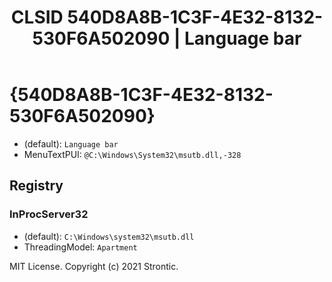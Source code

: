 ﻿---
title: "CLSID 540D8A8B-1C3F-4E32-8132-530F6A502090 | Language bar"
excerpt: What is COM-Object CLSID 540D8A8B-1C3F-4E32-8132-530F6A502090?
---

# {540D8A8B-1C3F-4E32-8132-530F6A502090}

* (default): `Language bar`
* MenuTextPUI: `@C:\Windows\System32\msutb.dll,-328`

## Registry


### InProcServer32

* (default): `C:\Windows\system32\msutb.dll`
* ThreadingModel: `Apartment`

MIT License. Copyright (c) 2021 Strontic.


